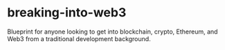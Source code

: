 # breaking-into-web3
Blueprint for anyone looking to get into blockchain, crypto, Ethereum, and Web3 from a traditional development background.
